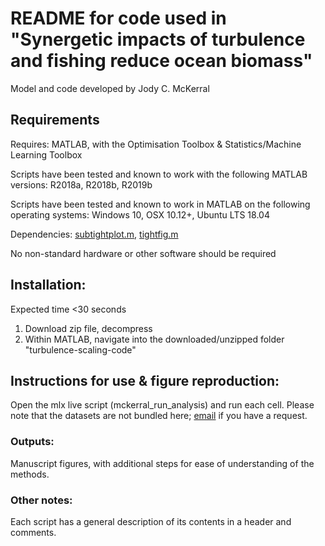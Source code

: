 # README for code used in "Synergetic impacts of turbulence and fishing reduce ocean biomass"
Model and code developed by Jody C. McKerral

## Requirements
Requires: MATLAB, with the Optimisation Toolbox & Statistics/Machine Learning Toolbox

Scripts have been tested and known to work with the following MATLAB versions:
R2018a, R2018b, R2019b

Scripts have been tested and known to work in MATLAB on the following operating systems:
Windows 10, OSX 10.12+, Ubuntu LTS 18.04

Dependencies: 
[subtightplot.m](https://au.mathworks.com/matlabcentral/fileexchange/39664-subtightplot), [tightfig.m](https://au.mathworks.com/matlabcentral/fileexchange/34055-tightfig-hfig)

No non-standard hardware or other software should be required

## Installation:
Expected time <30 seconds
1. Download zip file, decompress
2. Within MATLAB, navigate into the downloaded/unzipped folder "turbulence-scaling-code" 

## Instructions for use & figure reproduction:
Open the mlx live script (mckerral_run_analysis) and run each cell. 
Please note that the datasets are not bundled here; [email](https://www.flinders.edu.au/people/jody.fisher) if you have a request.

### Outputs:
Manuscript figures, with additional steps for ease of understanding of the methods.

### Other notes:
Each script has a general description of its contents in a header and comments.
